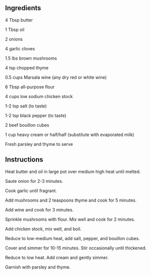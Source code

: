 ## Ingredients

4 Tbsp butter

1 Tbsp oil

2 onions

4 garlic cloves

1.5 lbs brown mushrooms

4 tsp chopped thyme

0.5 cups Marsala wine (any dry red or white wine)

6 Tbsp all-purpose flour

4 cups low sodium chicken stock

1-2 tsp salt (to taste)

1-2 tsp black pepper (to taste)

2 beef bouillon cubes

1 cup heavy cream or half/half (substitute with evaporated milk)

Fresh parsley and thyme to serve

## Instructions

Heat butter and oil in large pot over medium high heat until melted.

Saute onion for 2-3 minutes.

Cook garlic until fragrant.

Add mushrooms and 2 teaspoons thyme and cook for 5 minutes.

Add wine and cook for 3 minutes.

Sprinkle mushrooms with flour. Mix well and cook for 2 minutes.

Add chicken stock, mix well, and boil.

Reduce to low-medium heat, add salt, pepper, and bouillon cubes.

Cover and simmer for 10-15 minutes. Stir occasionally until thickened.

Reduce to low heat. Add cream and gently simmer.

Garnish with parsley and thyme.
